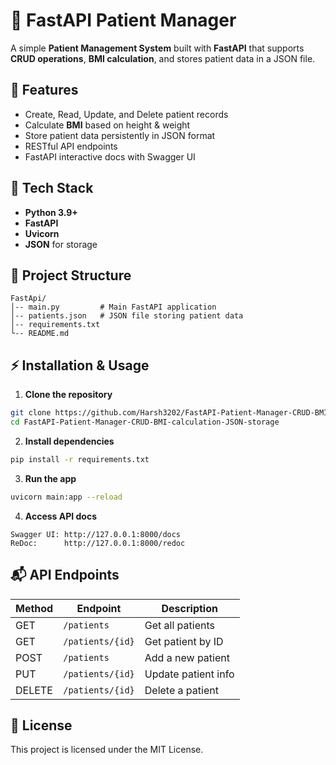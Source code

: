 # 🏥 FastAPI Patient Manager

A simple **Patient Management System** built with **FastAPI** that supports **CRUD operations**, **BMI calculation**, and stores patient data in a JSON file.

## 📌 Features
- Create, Read, Update, and Delete patient records
- Calculate **BMI** based on height & weight
- Store patient data persistently in JSON format
- RESTful API endpoints
- FastAPI interactive docs with Swagger UI

## 🚀 Tech Stack
- **Python 3.9+**
- **FastAPI**
- **Uvicorn**
- **JSON** for storage

## 📂 Project Structure
```
FastApi/
│-- main.py         # Main FastAPI application
│-- patients.json   # JSON file storing patient data
│-- requirements.txt
└-- README.md
```

## ⚡ Installation & Usage
1. **Clone the repository**
```bash
git clone https://github.com/Harsh3202/FastAPI-Patient-Manager-CRUD-BMI-calculation-JSON-storage.git
cd FastAPI-Patient-Manager-CRUD-BMI-calculation-JSON-storage
```

2. **Install dependencies**
```bash
pip install -r requirements.txt
```

3. **Run the app**
```bash
uvicorn main:app --reload
```

4. **Access API docs**
```
Swagger UI: http://127.0.0.1:8000/docs
ReDoc:      http://127.0.0.1:8000/redoc
```

## 📬 API Endpoints
| Method | Endpoint | Description |
|--------|----------|-------------|
| GET    | `/patients` | Get all patients |
| GET    | `/patients/{id}` | Get patient by ID |
| POST   | `/patients` | Add a new patient |
| PUT    | `/patients/{id}` | Update patient info |
| DELETE | `/patients/{id}` | Delete a patient |

## 📝 License
This project is licensed under the MIT License.
